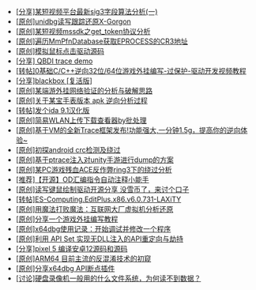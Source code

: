 + [[分享]某短视频平台最新sig3字段算法分析(一)](https://bbs.kanxue.com/thread-285211.htm)
+ [[原创]unidbg读写跟踪还原X-Gorgon](https://bbs.kanxue.com/thread-285586.htm)
+ [[原创]某短视频mssdk之get_token协议分析](https://bbs.kanxue.com/thread-287008.htm)
+ [[原创]遍历MmPfnDatabase获取EPROCESS的CR3地址](https://bbs.kanxue.com/thread-286598.htm)
+ [[原创]模拟鼠标点击驱动源码](https://bbs.kanxue.com/thread-286960.htm)
+ [[分享] QBDI trace demo](https://bbs.kanxue.com/thread-285857.htm)
+ [[转帖]0基础C/C++逆向32位/64位游戏外挂编写-过保护-驱动开发视频教程](https://bbs.kanxue.com/thread-286955.htm)
+ [[分享]blackbox [复活版]](https://bbs.kanxue.com/thread-286308.htm)
+ [[原创]某端游外挂网络验证的分析与破解思路](https://bbs.kanxue.com/thread-286748.htm)
+ [[原创]关于某宝手表版本 apk 逆向分析过程](https://bbs.kanxue.com/thread-287025.htm)
+ [[转帖]发个ida 9.1汉化版](https://bbs.kanxue.com/thread-286390.htm)
+ [[原创]简易WLAN上传下载查看器by批处理](https://bbs.kanxue.com/thread-287036.htm)
+ [[原创]基于VM的全新Trace框架发布!功能强大,一分钟1.5g，提高你的逆向体验~](https://bbs.kanxue.com/thread-285471.htm)
+ [[原创]初探android crc检测及绕过](https://bbs.kanxue.com/thread-285790.htm)
+ [[原创]基于ptrace注入对unity手游进行dump的方案](https://bbs.kanxue.com/thread-286222.htm)
+ [[原创]某PC游戏残血ACE反作弊ring3下的绕过分析](https://bbs.kanxue.com/thread-284667.htm)
+ [[推荐]【开源】OD汇编指令自动注释小能手](https://bbs.kanxue.com/thread-284663.htm)
+ [[原创]读写键鼠绘制驱动开源分享 没雪币了，来讨个口子](https://bbs.kanxue.com/thread-286756.htm)
+ [[转帖]ES-Computing.EditPlus.x86.v6.0.731-LAXiTY](https://bbs.kanxue.com/thread-287042.htm)
+ [[原创]用魔法打败魔法：互联网大厂虚拟机分析还原](https://bbs.kanxue.com/thread-286441.htm)
+ [[原创]分享一个游戏外挂编写教程](https://bbs.kanxue.com/thread-286912.htm)
+ [[原创]x64dbg使用记录：开始调试并修改一个程序](https://bbs.kanxue.com/thread-275779.htm)
+ [[原创]利用 API Set 实现无DLL注入的API重定向与劫持](https://bbs.kanxue.com/thread-286823.htm)
+ [[分享]pixel 5 编译安卓12源码和源码](https://bbs.kanxue.com/thread-286388.htm)
+ [[原创]ARM64 目前主流的反混淆技术的初窥](https://bbs.kanxue.com/thread-285567.htm)
+ [[原创]分享x64dbg API断点插件](https://bbs.kanxue.com/thread-275800.htm)
+ [[讨论]硬盘录像机一般用的什么文件系统，为何读不到数据？](https://bbs.kanxue.com/thread-287043.htm)
